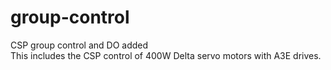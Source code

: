 # group-control
CSP group control and DO added  
This includes the CSP control of 400W Delta servo motors with A3E drives.
